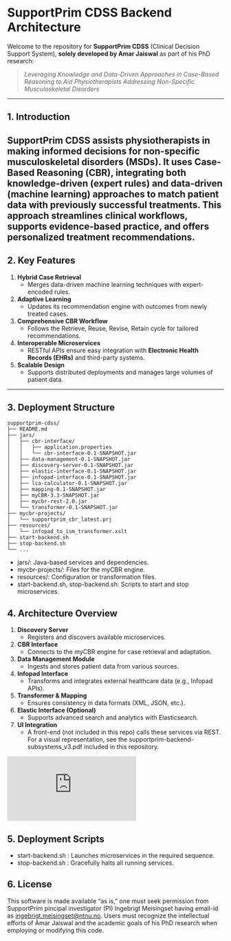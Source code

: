 # SupportPrim CDSS Backend Architecture
Welcome to the repository for **SupportPrim CDSS** (Clinical Decision Support System), **solely developed by Amar Jaiswal** as part of his PhD research:
> *Leveraging Knowledge and Data-Driven Approaches in Case-Based Reasoning to Aid Physiotherapists Addressing Non-Specific Musculoskeletal Disorders*
---
## 1. Introduction
**SupportPrim CDSS** assists physiotherapists in making informed decisions for **non-specific musculoskeletal disorders (MSDs)**. It uses **Case-Based Reasoning (CBR)**, integrating both **knowledge-driven** (expert rules) and **data-driven** (machine learning) approaches to match patient data with previously successful treatments. This approach streamlines clinical workflows, supports evidence-based practice, and offers **personalized treatment recommendations**.
---
## 2. Key Features
1. **Hybrid Case Retrieval**  
   - Merges data-driven machine learning techniques with expert-encoded rules.
2. **Adaptive Learning**  
   - Updates its recommendation engine with outcomes from newly treated cases.
3. **Comprehensive CBR Workflow**  
   - Follows the Retrieve, Reuse, Revise, Retain cycle for tailored recommendations.
4. **Interoperable Microservices**  
   - RESTful APIs ensure easy integration with **Electronic Health Records (EHRs)** and third-party systems.
5. **Scalable Design**  
   - Supports distributed deployments and manages large volumes of patient data.
---
## 3. Deployment Structure
```plaintext
supportprim-cdss/
├── README.md
├── jars/
│   ├── cbr-interface/
│   │   ├── application.properties
│   │   └── cbr-interface-0.1-SNAPSHOT.jar
│   ├── data-management-0.1-SNAPSHOT.jar
│   ├── discovery-server-0.1-SNAPSHOT.jar
│   ├── elastic-interface-0.1-SNAPSHOT.jar
│   ├── infopad-interface-0.1-SNAPSHOT.jar
│   ├── lca-calculator-0.1-SNAPSHOT.jar
│   ├── mapping-0.1-SNAPSHOT.jar
│   ├── myCBR-3.3-SNAPSHOT.jar
│   ├── mycbr-rest-2.0.jar
│   └── transformer-0.1-SNAPSHOT.jar
├── mycbr-projects/
│   └── supportprim_cbr_latest.prj
├── resources/
│   └── infopad_to_ism_transformer.xslt
├── start-backend.sh
├── stop-backend.sh
└── ...
```
- jars/: Java-based services and dependencies.
- mycbr-projects/: Files for the myCBR engine.
- resources/: Configuration or transformation files.
- start-backend.sh, stop-backend.sh: Scripts to start and stop microservices.
## 4. Architecture Overview
1. **Discovery Server**  
    - Registers and discovers available microservices.
2. **CBR Interface**
    - Connects to the myCBR engine for case retrieval and adaptation.
3. **Data Management Module**
    - Ingests and stores patient data from various sources.
4. **Infopad Interface**
    - Transforms and integrates external healthcare data (e.g., Infopad APIs).
5. **Transformer & Mapping**
    - Ensures consistency in data formats (XML, JSON, etc.).
6. **Elastic Interface (Optional)**
    - Supports advanced search and analytics with Elasticsearch.
7. **UI Integration**
    - A front-end (not included in this repo) calls these services via REST.
For a visual representation, see the supportprim-backend-subsystems_v3.pdf included in this repository.


![alt text](https://github.com/ntnu-ai-lab/supportprim-backend-CDSS/main/doc/supportprim-backend-subsystems-2023-11-06.pdf?raw=true)

## 5. Deployment Scripts
  - start-backend.sh : 
  Launches microservices in the required sequence.
  - stop-backend.sh : 
  Gracefully halts all running services.
## 6. License
This software is made available “as is,” one must seek permission from SupportPrim pincipal investigator (PI) Ingebrigt Meisingset having email-id as  ingebrigt.meisingset@ntnu.no. 
Users must recognize the intellectual efforts of Amar Jaiswal and the academic goals of his PhD research when employing or modifying this code.

